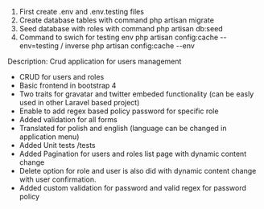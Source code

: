 1. First create .env and .env.testing files
2. Create database tables with command php artisan migrate
3. Seed database with roles with command php artisan db:seed
4. Command to swich for testing env php artisan config:cache --env=testing / inverse php artisan config:cache --env

Description: Crud application for users management
- CRUD for users and roles
- Basic frontend in bootstrap 4
- Two traits for gravatar and twitter embeded functionality (can be easly used in other Laravel based project)
- Enable to add regex based policy password for specific role
- Added validation for all forms
- Translated for polish and english (language can be changed in application menu)
- Added Unit tests /tests
- Added Pagination for users and roles list page with dynamic content change
- Delete option for role and user is also did with dynamic content change with user confirmation.
- Added custom validation for password and valid regex for password policy


